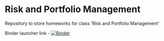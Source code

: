 # Risk and Portfolio Management
Repository to store homeworks for class 'Risk and Portfolio Management'

Binder launcher link - [![Binder](http://mybinder.org/badge.svg)](http://mybinder.org:/repo/shashankgupta07/risk_portfolio_management)
